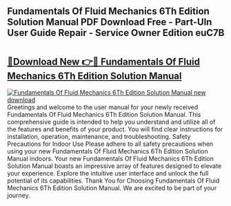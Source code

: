 ## Fundamentals Of Fluid Mechanics 6Th Edition Solution Manual PDF Download Free - Part-Uln User Guide Repair - Service Owner Edition euC7B

# <h2><a href="http://bc33133.oget.top/?id=Fundamentals+Of+Fluid+Mechanics+6Th+Edition+Solution+Manual">🔗Download New 👉🔴 Fundamentals Of Fluid Mechanics 6Th Edition Solution Manual</a></h2>

[![Fundamentals Of Fluid Mechanics 6Th Edition Solution Manual new download](https://i.imgur.com/5g1atiW.png)](http://bc33133.oget.top/?id=Fundamentals+Of+Fluid+Mechanics+6Th+Edition+Solution+Manual)
Greetings and welcome to the user manual for your newly received Fundamentals Of Fluid Mechanics 6Th Edition Solution Manual. This comprehensive guide is intended to help you understand and utilize all of the features and benefits of your product. You will find clear instructions for installation, operation, maintenance, and troubleshooting. Safety Precautions for Indoor Use Please adhere to all safety precautions when using your new Fundamentals Of Fluid Mechanics 6Th Edition Solution Manual indoors. Your new Fundamentals Of Fluid Mechanics 6Th Edition Solution Manual boasts an impressive array of features designed to elevate your experience. Explore the intuitive user interface and unlock the full potential of its capabilities. Thank You for Choosing Fundamentals Of Fluid Mechanics 6Th Edition Solution Manual. We are excited to be part of your journey.
